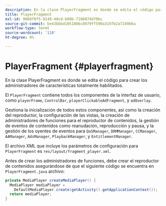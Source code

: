 ```yaml
---
description: En la clase PlayerFragment es donde se edita el código para crear los administradores de características totalmente habilitados.
title: PlayerFragment
exl-id: 9060f0f5-9148-48cd-b89b-718607dd70bc
source-git-commit: be43bbbd1051886c8979ff590a3197b2a7249b6a
workflow-type: tm+mt
source-wordcount: '118'
ht-degree: 0%

---
```


# PlayerFragment {#playerfragment}

En la clase PlayerFragment es donde se edita el código para crear los administradores de características totalmente habilitados.

El `PlayerFragment` contiene todos los componentes de la interfaz de usuario, como `playerFrame`, `ControlBar`, `playerClickableAdFragment`, y `adOverlay`.

Gestiona la inicialización de todos estos componentes, así como la creación del reproductor, la configuración de las vistas, la creación de administradores de funciones para el reproductor de contenidos, la gestión de eventos de contenidos como reanudación, reproducción y pausa, y la gestión de los oyentes de eventos para `QoSManager`, `DRMManager`, `CCManager`, `AAManager`, `AdsManager`, `PlaybackManager`, y `EntitlementManager`.

El archivo XML que incluye los parámetros de configuración para `PlayerFragment` es `res/layout/fragment_player.xml`.

Antes de crear los administradores de funciones, debe crear el reproductor de contenidos asegurándose de que el siguiente código se encuentra en `PlayerFragment.java` archivo:

```java
private MediaPlayer createMediaPlayer() { 
  MediaPlayer mediaPlayer =  
    DefaultMediaPlayer.create(getActivity().getApplicationContext()); 
  return mediaPlayer; 
}
```
